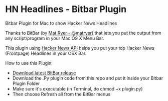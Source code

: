 # HN Headlines - Bitbar Plugin
Bitbar Plugin for Mac to show Hacker News Headlines

Thanks to BitBar (by [Mat Ryer - @matryer](https://twitter.com/matryer)) that lets you put the output from any script/program in your Mac OS X Menu Bar.

This plugin using [Hacker News API](https://github.com/HackerNews/API) helps you put your top Hacker News (Frontpage) Headlines in your OSX Bar. 

How to use this Plugin:

* [Download latest BitBar release](https://github.com/matryer/bitbar/releases/latest)
* Download the .Py plugin code from this repo and put it inside your Bitbar Plugin Folder
* Make sure it's executable (in Terminal, do chmod +x plugin.py)
* Then choose Refresh all from the BitBar menus

